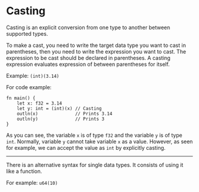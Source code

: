 # Casting
Casting is an explicit conversion from one type to another between supported types.

To make a cast, you need to write the target data type you want to cast in parentheses, then you need to write the expression you want to cast. The expression to be cast should be declared in parentheses. A casting expression evaluates expression of between parentheses for itself.

Example: `(int)(3.14)`

For code example:
```
fn main() {
    let x: f32 = 3.14
    let y: int = (int)(x) // Casting
    outln(x)              // Prints 3.14
    outln(y)              // Prints 3
}
```
As you can see, the variable `x` is of type `f32` and the variable `y` is of type `int`. Normally, variable `y` cannot take variable `x` as a value. However, as seen for example, we can accept the value as `int` by explicitly casting. 

---

There is an alternative syntax for single data types.
It consists of using it like a function.

For example: `u64(10)`
